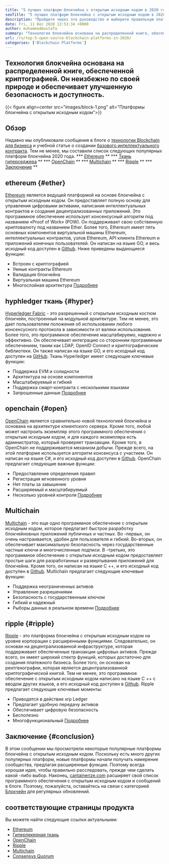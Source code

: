 ```yaml
---
title: "5 лучших платформ блокчейна с открытым исходным кодом в 2020 году" 
seoTitle: "5 лучших платформ блокчейна с открытым исходным кодом в 2020 году" 
description: "Пройдите через это руководство и выберите правильную платформу блокчейна для бизнеса. В этой статье мы дали краткое вступление в верхние платформы блокчейна с открытым исходным кодом" 
date: Fri, 11 Dec 2020 13:53:34 +0000
author: muhammadmustafa
summary: "Технология блокчейна основана на распределенной книге, обеспеченной криптографией. Он неизбежно по своей природе и обеспечивает улучшенную безопасность и доступность." 
url: /ru/top-5-open-source-blockchain-platforms-in-2020/
categories: ['Blockchain Platforms']
---
```


## Технология блокчейна основана на распределенной книге, обеспеченной криптографией. Он неизбежно по своей природе и обеспечивает улучшенную безопасность и доступность.

{{< figure align=center src="images/block-1.png" alt="Платформы блокчейна с открытым исходным кодом">}}


## Обзор
Недавно мы опубликовали сообщения в блоге о [технологии Blockchain для бизнеса][1] и учебной статье о создании [базового интеллектуального контракта][2]. Тем не менее, мы составили список следующих популярных платформ блокчейна 2020 года.
  *** [Ethereum][3] **
  *** [Ткань гиперседжера][4] **
  *** [OpenChain][5] **
  *** [Multichain][6] **
  *** [Ripple][7] **
  *** [Заключение][8] **

## ethereum {#ether}
[Ethereum][9] является ведущей платформой на основе блокчейна с открытым исходным кодом. Он предоставляет полную основу для управления цифровыми активами, написания интеллектуальных контрактов и создания децентрализованных приложений. Это программное обеспечение использует консенсусный алгоритм под названием «Proof of Work» (POW). Он поддерживает свою собственную криптовалюту под названием Ether. Более того, Ethereum имеет пять основных компонентов виртуальной машины Ethereum, интеллектуальных контрактов, узлов Ethereum, API клиента Ethereum и приложений конечных пользователей. Он написан на языке GO, и весь исходный код доступен в [Github][10].
Ниже приведены выдающиеся функции:
  * Встроен с криптографией
  * Умные контракты Ethereum
  * Валидация блокчейна
  * Виртуальная машина Ethereum
  * Многослойная архитектура
[Подробнее][11]

## hyphledger ткань {#hyper}
[Hyperledger Fabric][12] - это разрешенный с открытым исходным костюм блокчейн, построенный на модульной архитектуре. Тем не менее, это дает пользователям положения об использовании любого консенсусного протокола в зависимости от валяки использования. Более того, это программное обеспечение масштабируемо, надежно и эффективно. Он обеспечивает интеграцию со сторонним программным обеспечением, таким как LDAP, OpenID Connect и криптографические библиотеки. Он также написан на языке GO, и его исходный код доступен на [GitHub][13].
Ткань Hyperledger имеет следующие ключевые функции:
  * Поддержка EVM и солидности
  * Архитектура на основе компонентов
  * Масштабируемый и гибкий
  * Поддержка смарт-контракта с несколькими языками
  * Запрошенные данные
[Подробнее][14]

## openchain {#open}
[OpenChain][15] является сравнительно новой технологией блокчейна и основана на архитектуре клиентского сервера. Кроме того, любой может настроить экземпляр этого программного обеспечения с открытым исходным кодом, и для каждого экземпляра есть администратор, который проверяет транзакции. Кроме того, в OpenChain не поддерживается механизм добычи. Прежде всего, на этой платформе используется алгоритм консенсуса с участием. Он написан на языке C#, и его исходный код доступен в [Github][16].
OpenChain предлагает следующие важные функции:
  * Предоставление определения правил
  * Регистрация мгновенного уровня
  * Нет платы за завышение
  * Расширяемый и масштабируемый
  * Несколько уровней контроля
[Подробнее][17]

## Multichain
[Multichain][18] - это еще одно программное обеспечение с открытым исходным кодом, которое предлагает быстрое разработку блокчейновных приложений публичных и частных. Во -первых, он очень настраивается, удобен для пользователя и гибкий. Во-вторых, он обеспечивает максимальную безопасность через государственные частные ключи и многочисленные подписи. В -третьих, это программное обеспечение с открытым исходным кодом предоставляет простые шаги для разработанных и развертывания приложений для блокчейна. Кроме того, он написан на языке C ++, и его исходный код доступен в [Github][19].
Multichain предлагает следующие ключевые функции:
  * Поддержка неограниченных активов
  * Управление разрешениями
  * Безопасность с государственным ключом
  * Гибкий и надежный
  * Рыборы данных в реальном времени
[Подробнее][18]

## ripple {#ripple}
[Ripple][20] - это платформа блокчейна с открытым исходным кодом на уровне корпорации с расширенными функциями. Следовательно, он основан на децентрализованной инфраструктуре, которая поддерживает обеспеченные транзакции цифровых активов. Прежде всего, он имеет широкий спектр функций, которых достаточно для создания платежного бизнеса. Более того, он основан на рентгенографии, которая является децентрализованной криптографической книгой. Тем не менее, это программное обеспечение с открытым исходным кодом написано на языке C ++ с вводом других языков, а его исходный код доступен в [Github][21].
Ripple предлагает следующие ключевые моменты:
  * Приводятся в действие xrp Ledger
  * Предлагает удобную передачу активов
  * Обеспечивает цифровую безопасность
  * Бесполезно
  * Многофункциональный
[Подробнее][22]

## Заключение {#conclusion}
В этом сообщении мы просмотрели некоторые популярные платформы блокчейна с открытым исходным кодом. Поскольку есть много других популярных платформ, новые платформы начали получать намерение сообщества, предлагая расширенные функции. Поэтому всегда хорошая идея, чтобы правильно расследовать, прежде чем сделать какой -либо выбор.
Наконец, [cantainerize.com][23] расширяет свой список программного обеспечения с открытым исходным кодом и сообщений в блоге. Поэтому, пожалуйста, оставайтесь на связи с категорией [Блокчейн][24] для регулярных обновлений.

## соответствующие страницы продукта
Вы можете найти следующие ссылки актуальными:
  * [Ethereum][9]
  * [Гиперлекерная ткань][12]
  * [OpenChain][15]
  * [Ripple][20]
  * [Multichain][25]
  * [Consensys Quorum][26]

  
[1]: https://blog.containerize.com/2020/11/27/how-blockchain-technology-can-upgrade-your-business-strategy/
[2]: https://blog.containerize.com/
[3]: #ether
[4]: #hyper
[5]: #open
[6]: #multi
[7]: #Ripple
[8]: #Conclusion
[9]: https://products.containerize.com/blockchain-platforms/ethereum
[10]: https://github.com/ethereum/go-ethereum
[11]: https://ethereum.org/en/
[12]: https://products.containerize.com/blockchain-platforms/hyperledger-fabric
[13]: https://github.com/hyperledger/fabric
[14]: https://www.hyperledger.org/use/fabric
[15]: https://products.containerize.com/blockchain-platforms/openchain
[16]: https://github.com/openchain/openchain
[17]: https://www.openchain.org/
[18]: https://www.multichain.com/
[19]: https://github.com/MultiChain/multichain
[20]: https://products.containerize.com/blockchain-platforms/ripple
[21]: https://github.com/ripple/rippled
[22]: https://ripple.com/
[23]: https://www.containerize.com/
[24]: https://products.containerize.com/blockchain-platforms/
[25]: https://products.containerize.com/blockchain-platforms/multichain
[26]: https://products.containerize.com/blockchain-platforms/consensys-quorum
